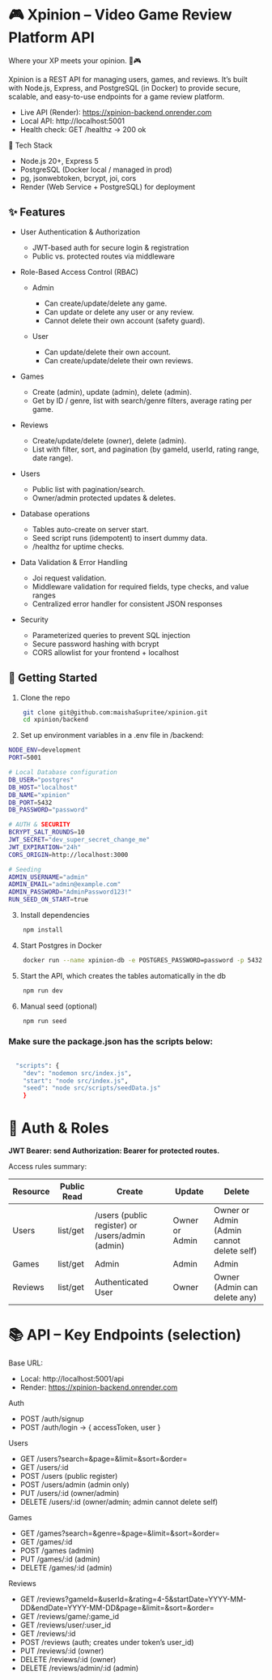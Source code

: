 # 🎮 Xpinion – Video Game Review Platform API

Where your XP meets your opinion. 💬🎮

Xpinion is a REST API for managing users, games, and reviews.
It’s built with Node.js, Express, and PostgreSQL (in Docker) to provide secure, scalable, and easy-to-use endpoints for a game review platform.

- Live API (Render): https://xpinion-backend.onrender.com
- Local API: http://localhost:5001
- Health check: GET /healthz → 200 ok

🧱 Tech Stack

- Node.js 20+, Express 5
- PostgreSQL (Docker local / managed in prod)
- pg, jsonwebtoken, bcrypt, joi, cors
- Render (Web Service + PostgreSQL) for deployment

## ✨ Features

- User Authentication & Authorization

  - JWT-based auth for secure login & registration
  - Public vs. protected routes via middleware

- Role-Based Access Control (RBAC)

  - Admin

    - Can create/update/delete any game.
    - Can update or delete any user or any review.
    - Cannot delete their own account (safety guard).

  - User

    - Can update/delete their own account.
    - Can create/update/delete their own reviews.

- Games

  - Create (admin), update (admin), delete (admin).
  - Get by ID / genre, list with search/genre filters, average rating per game.

- Reviews

  - Create/update/delete (owner), delete (admin).
  - List with filter, sort, and pagination (by gameId, userId, rating range, date range).

- Users

  - Public list with pagination/search.
  - Owner/admin protected updates & deletes.

- Database operations

  - Tables auto-create on server start.
  - Seed script runs (idempotent) to insert dummy data.
  - /healthz for uptime checks.

- Data Validation & Error Handling

  - Joi request validation.
  - Middleware validation for required fields, type checks, and value ranges
  - Centralized error handler for consistent JSON responses

- Security
  - Parameterized queries to prevent SQL injection
  - Secure password hashing with bcrypt
  - CORS allowlist for your frontend + localhost

## 🚀 Getting Started

1. Clone the repo

```bash
    git clone git@github.com:maishaSupritee/xpinion.git
    cd xpinion/backend
```

2. Set up environment variables in a .env file in /backend:

```bash
NODE_ENV=development
PORT=5001

# Local Database configuration
DB_USER="postgres"
DB_HOST="localhost"
DB_NAME="xpinion"
DB_PORT=5432
DB_PASSWORD="password"

# AUTH & SECURITY
BCRYPT_SALT_ROUNDS=10
JWT_SECRET="dev_super_secret_change_me"
JWT_EXPIRATION="24h"
CORS_ORIGIN=http://localhost:3000

# Seeding
ADMIN_USERNAME="admin"
ADMIN_EMAIL="admin@example.com"
ADMIN_PASSWORD="AdminPassword123!"
RUN_SEED_ON_START=true
```

3. Install dependencies

```bash
    npm install
```

4. Start Postgres in Docker

```bash
    docker run --name xpinion-db -e POSTGRES_PASSWORD=password -p 5432:5432 -d postgres
```

5. Start the API, which creates the tables automatically in the db

```bash
    npm run dev
```

6. Manual seed (optional)

```bash
    npm run seed
```

### Make sure the package.json has the scripts below:

```bash

  "scripts": {
    "dev": "nodemon src/index.js",
    "start": "node src/index.js",
    "seed": "node src/scripts/seedData.js"
    }
```

# 🔐 Auth & Roles

**JWT Bearer: send Authorization: Bearer <token> for protected routes.**

Access rules summary:

| Resource | Public Read | Create                                           | Update         | Delete                                    |
| -------- | ----------- | ------------------------------------------------ | -------------- | ----------------------------------------- |
| Users    | list/get    | /users (public register) or /users/admin (admin) | Owner or Admin | Owner or Admin (Admin cannot delete self) |
| Games    | list/get    | Admin                                            | Admin          | Admin                                     |
| Reviews  | list/get    | Authenticated User                               | Owner          | Owner (Admin can delete any)              |

# 📚 API – Key Endpoints (selection)

Base URL:

- Local: http://localhost:5001/api
- Render: https://xpinion-backend.onrender.com

Auth

- POST /auth/signup
- POST /auth/login → { accessToken, user }

Users

- GET /users?search=&page=&limit=&sort=&order=
- GET /users/:id
- POST /users (public register)
- POST /users/admin (admin only)
- PUT /users/:id (owner/admin)
- DELETE /users/:id (owner/admin; admin cannot delete self)

Games

- GET /games?search=&genre=&page=&limit=&sort=&order=
- GET /games/:id
- POST /games (admin)
- PUT /games/:id (admin)
- DELETE /games/:id (admin)

Reviews

- GET /reviews?gameId=&userId=&rating=4-5&startDate=YYYY-MM-DD&endDate=YYYY-MM-DD&page=&limit=&sort=&order=
- GET /reviews/game/:game_id
- GET /reviews/user/:user_id
- GET /reviews/:id
- POST /reviews (auth; creates under token’s user_id)
- PUT /reviews/:id (owner)
- DELETE /reviews/:id (owner)
- DELETE /reviews/admin/:id (admin)
